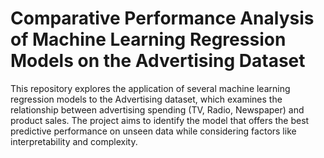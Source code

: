# Comparative Performance Analysis of Machine Learning Regression Models on the Advertising Dataset
This repository explores the application of several machine learning regression models to the Advertising dataset, which examines the relationship between advertising spending (TV, Radio, Newspaper) and product sales.  The project aims to identify the model that offers the best predictive performance on unseen data while considering factors like interpretability and complexity.

